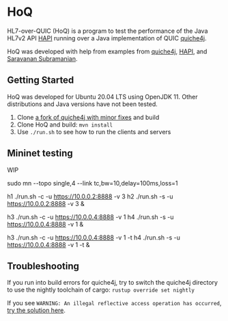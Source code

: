 # HoQ

HL7-over-QUIC (HoQ) is a program to test the performance of the Java HL7v2 API [HAPI](https://github.com/hapifhir/hapi-hl7v2) running over a Java implementation of QUIC [quiche4j](https://github.com/kachayev/quiche4j).

HoQ was developed with help from examples from [quiche4j](https://github.com/kachayev/quiche4j/tree/master/quiche4j-examples/src/main/java/io/quiche4j/examples), [HAPI](https://hapifhir.github.io/hapi-hl7v2/hapi-hl7overhttp/doc_hapi.html), and [Saravanan Subramanian](https://saravanansubramanian.com/hl7tutorials/#hl7-programming-tutorials-using-hapi-and-java).

## Getting Started

HoQ was developed for Ubuntu 20.04 LTS using OpenJDK 11. Other distributions and Java versions have not been tested.

1. Clone [a fork of quiche4j with minor fixes](https://github.com/gordonchiang/quiche4j/tree/feature-Enable_sending_body_with_request) and build
2. Clone HoQ and build: `mvn install`
3. Use `./run.sh` to see how to run the clients and servers

## Mininet testing

WIP

sudo mn --topo single,4  --link tc,bw=10,delay=100ms,loss=1

h1 ./run.sh -c -u https://10.0.0.2:8888 -v 3
h2 ./run.sh -s -u https://10.0.0.2:8888 -v 3 &

h3 ./run.sh -c -u https://10.0.0.4:8888 -v 1
h4 ./run.sh -s -u https://10.0.0.4:8888 -v 1 &

h3 ./run.sh -c -u https://10.0.0.4:8888 -v 1 -t
h4 ./run.sh -s -u https://10.0.0.4:8888 -v 1 -t &

## Troubleshooting

If you run into build errors for quiche4j, try to switch the quiche4j directory to use the nightly toolchain of cargo: `rustup override set nightly`

If you see `WARNING: An illegal reflective access operation has occurred`, [try the solution here](https://stackoverflow.com/a/63876216).

